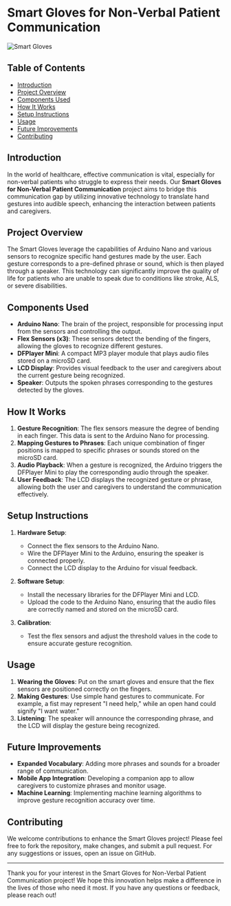 # Smart Gloves for Non-Verbal Patient Communication

![Smart Gloves](path/to/your/image.jpg) 

## Table of Contents
- [Introduction](#introduction)
- [Project Overview](#project-overview)
- [Components Used](#components-used)
- [How It Works](#how-it-works)
- [Setup Instructions](#setup-instructions)
- [Usage](#usage)
- [Future Improvements](#future-improvements)
- [Contributing](#contributing)

## Introduction
In the world of healthcare, effective communication is vital, especially for non-verbal patients who struggle to express their needs. Our **Smart Gloves for Non-Verbal Patient Communication** project aims to bridge this communication gap by utilizing innovative technology to translate hand gestures into audible speech, enhancing the interaction between patients and caregivers.

## Project Overview
The Smart Gloves leverage the capabilities of Arduino Nano and various sensors to recognize specific hand gestures made by the user. Each gesture corresponds to a pre-defined phrase or sound, which is then played through a speaker. This technology can significantly improve the quality of life for patients who are unable to speak due to conditions like stroke, ALS, or severe disabilities.

## Components Used
- **Arduino Nano**: The brain of the project, responsible for processing input from the sensors and controlling the output.
- **Flex Sensors (x3)**: These sensors detect the bending of the fingers, allowing the gloves to recognize different gestures.
- **DFPlayer Mini**: A compact MP3 player module that plays audio files stored on a microSD card.
- **LCD Display**: Provides visual feedback to the user and caregivers about the current gesture being recognized.
- **Speaker**: Outputs the spoken phrases corresponding to the gestures detected by the gloves.

## How It Works
1. **Gesture Recognition**: The flex sensors measure the degree of bending in each finger. This data is sent to the Arduino Nano for processing.
2. **Mapping Gestures to Phrases**: Each unique combination of finger positions is mapped to specific phrases or sounds stored on the microSD card.
3. **Audio Playback**: When a gesture is recognized, the Arduino triggers the DFPlayer Mini to play the corresponding audio through the speaker.
4. **User  Feedback**: The LCD displays the recognized gesture or phrase, allowing both the user and caregivers to understand the communication effectively.

## Setup Instructions
1. **Hardware Setup**:
   - Connect the flex sensors to the Arduino Nano.
   - Wire the DFPlayer Mini to the Arduino, ensuring the speaker is connected properly.
   - Connect the LCD display to the Arduino for visual feedback.
   
2. **Software Setup**:
   - Install the necessary libraries for the DFPlayer Mini and LCD.
   - Upload the code to the Arduino Nano, ensuring that the audio files are correctly named and stored on the microSD card.

3. **Calibration**:
   - Test the flex sensors and adjust the threshold values in the code to ensure accurate gesture recognition.

## Usage
1. **Wearing the Gloves**: Put on the smart gloves and ensure that the flex sensors are positioned correctly on the fingers.
2. **Making Gestures**: Use simple hand gestures to communicate. For example, a fist may represent "I need help," while an open hand could signify "I want water."
3. **Listening**: The speaker will announce the corresponding phrase, and the LCD will display the gesture being recognized.

## Future Improvements
- **Expanded Vocabulary**: Adding more phrases and sounds for a broader range of communication.
- **Mobile App Integration**: Developing a companion app to allow caregivers to customize phrases and monitor usage.
- **Machine Learning**: Implementing machine learning algorithms to improve gesture recognition accuracy over time.

## Contributing
We welcome contributions to enhance the Smart Gloves project! Please feel free to fork the repository, make changes, and submit a pull request. For any suggestions or issues, open an issue on GitHub.

---

Thank you for your interest in the Smart Gloves for Non-Verbal Patient Communication project! We hope this innovation helps make a difference in the lives of those who need it most. If you have any questions or feedback, please reach out!
